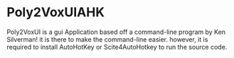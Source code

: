 # Poly2VoxUIAHK
Poly2VoxUI is a gui Application based off a command-line program by Ken Silverman! it is there to make the command-line easier. however, it is required to install AutoHotKey or Scite4AutoHotkey to run the source code. 
